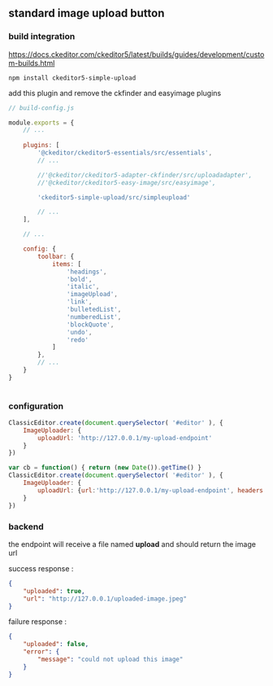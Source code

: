 ## standard image upload button

### build integration

https://docs.ckeditor.com/ckeditor5/latest/builds/guides/development/custom-builds.html

```npm install ckeditor5-simple-upload```

add this plugin and remove the ckfinder and easyimage plugins

```javascript
// build-config.js

module.exports = {
	// ...
	
	plugins: [
        '@ckeditor/ckeditor5-essentials/src/essentials',
        // ...

        //'@ckeditor/ckeditor5-adapter-ckfinder/src/uploadadapter',
        //'@ckeditor/ckeditor5-easy-image/src/easyimage',

        'ckeditor5-simple-upload/src/simpleupload'

        // ...
    ],

    // ...

    config: {
        toolbar: {
            items: [
                'headings',
                'bold',
                'italic',
                'imageUpload',
                'link',
                'bulletedList',
                'numberedList',
                'blockQuote',
                'undo',
                'redo'
            ]
        },
        // ...
    }
}
        
```

### configuration

```javascript
ClassicEditor.create(document.querySelector( '#editor' ), {
    ImageUploader: {
        uploadUrl: 'http://127.0.0.1/my-upload-endpoint'
    }
})
```

```javascript
var cb = function() { return (new Date()).getTime() }
ClassicEditor.create(document.querySelector( '#editor' ), {
    ImageUploader: {
        uploadUrl: {url:'http://127.0.0.1/my-upload-endpoint', headers:{ 'x-header':'myhead', 'x-header-cb': cb } }
    }
})
```

### backend

the endpoint will receive a file named **upload** and should return the image url

success response :
```json
{
    "uploaded": true,
    "url": "http://127.0.0.1/uploaded-image.jpeg"
}
```

failure response :
```json
{
    "uploaded": false,
    "error": {
        "message": "could not upload this image"
    }
}
```
